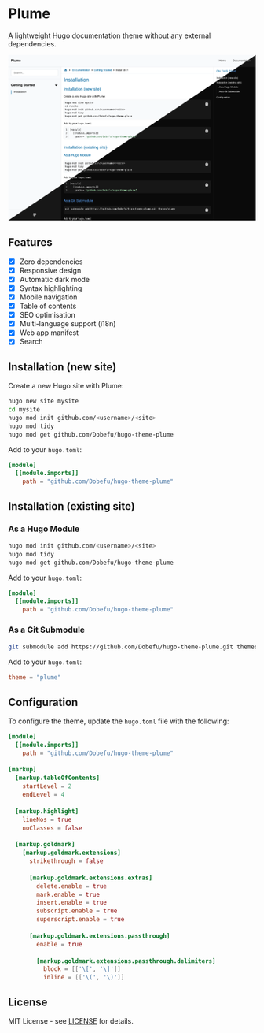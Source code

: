 # Plume

A lightweight Hugo documentation theme without any external dependencies.

![Screenshot](https://github.com/Dobefu/hugo-theme-plume/blob/main/images/screenshot.png?raw=true)

## Features

- [x] Zero dependencies
- [x] Responsive design
- [x] Automatic dark mode
- [x] Syntax highlighting
- [x] Mobile navigation
- [x] Table of contents
- [x] SEO optimisation
- [x] Multi-language support (i18n)
- [x] Web app manifest
- [x] Search

## Installation (new site)

Create a new Hugo site with Plume:

```bash
hugo new site mysite
cd mysite
hugo mod init github.com/<username>/<site>
hugo mod tidy
hugo mod get github.com/Dobefu/hugo-theme-plume
```

Add to your `hugo.toml`:

```toml
[module]
  [[module.imports]]
    path = "github.com/Dobefu/hugo-theme-plume"
```

## Installation (existing site)

### As a Hugo Module

```bash
hugo mod init github.com/<username>/<site>
hugo mod tidy
hugo mod get github.com/Dobefu/hugo-theme-plume
```

Add to your `hugo.toml`:

```toml
[module]
  [[module.imports]]
    path = "github.com/Dobefu/hugo-theme-plume"
```

### As a Git Submodule

```bash
git submodule add https://github.com/Dobefu/hugo-theme-plume.git themes/plume
```

Add to your `hugo.toml`:

```toml
theme = "plume"
```

## Configuration

To configure the theme, update the `hugo.toml` file with the following:

```toml
[module]
  [[module.imports]]
    path = "github.com/Dobefu/hugo-theme-plume"

[markup]
  [markup.tableOfContents]
    startLevel = 2
    endLevel = 4

  [markup.highlight]
    lineNos = true
    noClasses = false

  [markup.goldmark]
    [markup.goldmark.extensions]
      strikethrough = false

      [markup.goldmark.extensions.extras]
        delete.enable = true
        mark.enable = true
        insert.enable = true
        subscript.enable = true
        superscript.enable = true

      [markup.goldmark.extensions.passthrough]
        enable = true

        [markup.goldmark.extensions.passthrough.delimiters]
          block = [['\[', '\]']]
          inline = [['\(', '\)']]

```

## License

MIT License - see [LICENSE](LICENSE) for details.
